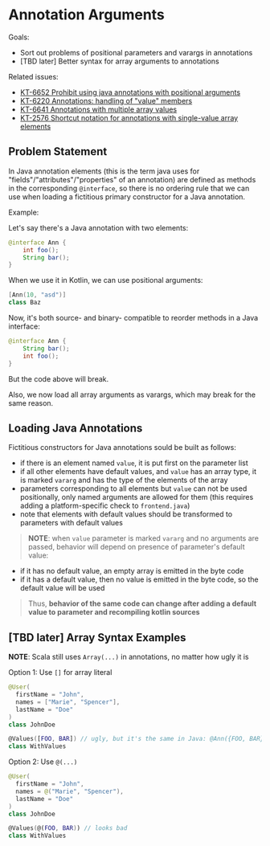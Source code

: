 # Annotation Arguments

Goals:
* Sort out problems of positional parameters and varargs in annotations
* \[TBD later] Better syntax for array arguments to annotations

Related issues:
* [KT-6652 Prohibit using java annotations with positional arguments](https://youtrack.jetbrains.com/issue/KT-6652)
* [KT-6220 Annotations: handling of "value" members](https://youtrack.jetbrains.com/issue/KT-6220)
* [KT-6641 Annotations with multiple array values](https://youtrack.jetbrains.com/issue/KT-6641)
* [KT-2576 Shortcut notation for annotations with single-value array elements](https://youtrack.jetbrains.com/issue/KT-2576)

## Problem Statement

In Java annotation elements (this is the term java uses for "fields"/"attributes"/"properties" of an annotation) are defined as methods in the corresponding `@interface`, so there is no ordering rule that we can use when loading a fictitious primary constructor for a Java annotation.

Example:

Let's say there's a Java annotation with two elements:

``` java
@interface Ann {
    int foo();
    String bar();
}
```

When we use it in Kotlin, we can use positional arguments:

``` kotlin
[Ann(10, "asd")]
class Baz
```

Now, it's both source- and binary- compatible to reorder methods in a Java interface:

``` java
@interface Ann {
    String bar();
    int foo();
}
```

But the code above will break.

Also, we now load all array arguments as varargs, which may break for the same reason.

## Loading Java Annotations

Fictitious constructors for Java annotations sould be built as follows:
* if there is an element named `value`, it is put first on the parameter list
* if all other elements have default values, and `value` has an array type, it is marked `vararg` and has the type of the elements of the array
* parameters corresponding to all elements but `value` can not be used positionally, only named arguments are allowed for them (this requires adding a platform-specific check to `frontend.java`)
* note that elements with default values should be transformed to parameters with default values

>**NOTE**: when `value` parameter is marked `vararg` and no arguments are passed, behavior will depend on presence of parameter's default value:
* if it has no default value, an empty array is emitted in the byte code
* if it has a default value, then no value is emitted in the byte code, so the default value will be used

> Thus, **behavior of the same code can change after adding a default value to parameter and recompiling kotlin
sources**

## \[TBD later] Array Syntax Examples

**NOTE**: Scala still uses `Array(...)` in annotations, no matter how ugly it is

Option 1: Use `[]` for array literal

``` kotlin
@User(
  firstName = "John",
  names = ["Marie", "Spencer"],
  lastName = "Doe"
)
class JohnDoe

@Values([FOO, BAR]) // ugly, but it's the same in Java: @Ann({FOO, BAR})
class WithValues
```

Option 2: Use `@(...)`

``` kotlin
@User(
  firstName = "John",
  names = @("Marie", "Spencer"),
  lastName = "Doe"
)
class JohnDoe

@Values(@(FOO, BAR)) // looks bad
class WithValues
```
